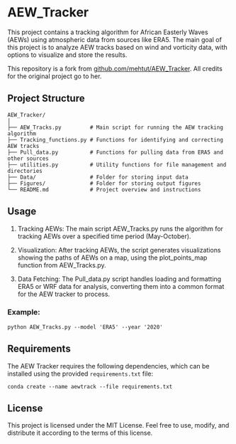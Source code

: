 
# AEW_Tracker

This project contains a tracking algorithm for African Easterly Waves (AEWs) using atmospheric data from sources like ERA5. The main goal of this project is to analyze AEW tracks based on wind and vorticity data, with options to visualize and store the results.


This repository is a fork from [github.com/mehtut/AEW_Tracker](https://github.com/mehtut/AEW_Tracker). All credits for the original project go to her.

## Project Structure

    AEW_Tracker/
    │
    ├── AEW_Tracks.py         # Main script for running the AEW tracking algorithm
    ├── Tracking_functions.py # Functions for identifying and correcting AEW tracks
    ├── Pull_data.py          # Functions for pulling data from ERA5 and other sources
    ├── utilities.py          # Utility functions for file management and directories
    ├── Data/                 # Folder for storing input data
    ├── Figures/              # Folder for storing output figures
    └── README.md             # Project overview and instructions
    

## Usage

1. Tracking AEWs: The main script AEW_Tracks.py runs the algorithm for tracking AEWs over a specified time period (May-October).

2. Visualization: After tracking AEWs, the script generates visualizations showing the paths of AEWs on a map, using the plot_points_map function from AEW_Tracks.py.

3. Data Fetching: The Pull_data.py script handles loading and formatting ERA5 or WRF data for analysis, converting them into a common format for the AEW tracker to process.


### Example:

    python AEW_Tracks.py --model 'ERA5' --year '2020'


## Requirements

The AEW Tracker requires the following dependencies, which can be installed using the provided `requirements.txt` file:

`conda create --name aewtrack --file requirements.txt`

## License

This project is licensed under the MIT License. Feel free to use, modify, and distribute it according to the terms of this license.
